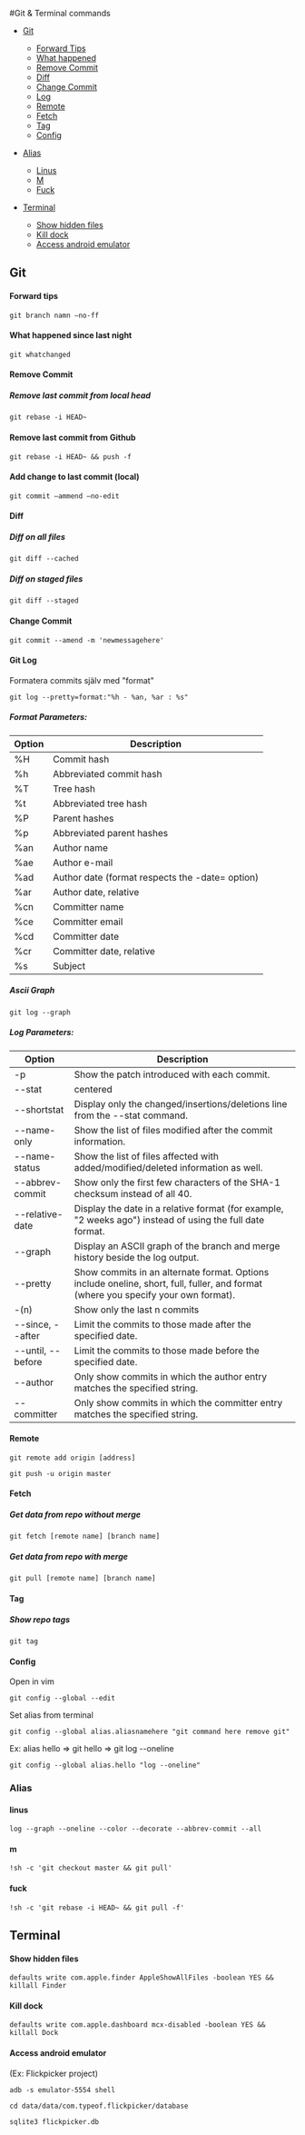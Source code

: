 #Git & Terminal commands

* [Git](#git)
    * [Forward Tips](#forward-tips)
    * [What happened](#what-happened-since-last-night)
    * [Remove Commit](#remove-commit)
    * [Diff](#diff)
    * [Change Commit](#change-commit)
    * [Log](#git-log)
    * [Remote](#remote)
    * [Fetch](#fetch)
    * [Tag](#tag)
    * [Config](#config)
        
* [Alias](#terminal)
    * [Linus](#linus)
    * [M](#m)
    * [Fuck](#fuck)
    
* [Terminal](#terminal)
    * [Show hidden files](#show-hidden-files)
    * [Kill dock](#kill-dock)
    * [Access android emulator](#access-android-emulator)

## Git
#### Forward tips
```
git branch namn —no-ff
```

#### What happened since last night
```
git whatchanged
```

#### Remove Commit
##### Remove last commit from local head
```
git rebase -i HEAD~
```

#### Remove last commit from Github
```
git rebase -i HEAD~ && push -f
```

#### Add change to last commit (local)
```
git commit —ammend —no-edit
```

#### Diff
##### Diff on all files
```
git diff --cached
```

##### Diff on staged files
```
git diff --staged
```

#### Change Commit
```
git commit --amend -m 'newmessagehere'
```

#### Git Log 
Formatera commits själv med "format"
```
git log --pretty=format:"%h - %an, %ar : %s"
```

##### Format Parameters:
| Option | Description |           
| ------------- |-------------|
| %H | Commit hash  |
| %h | Abbreviated commit hash |
| %T | Tree hash |
| %t | Abbreviated tree hash | 
| %P | Parent hashes |
| %p | Abbreviated parent hashes |
| %an | Author name |
| %ae | Author e-mail |
| %ad | Author date (format respects the -date= option) |
| %ar | Author date, relative |
| %cn | Committer name |
| %ce | Committer email |
| %cd | Committer date |
| %cr | Committer date, relative |
| %s | Subject |

##### Ascii Graph
```
git log --graph
```

##### Log Parameters:
| Option | Description |           
| ------------- |-------------|
| -p | Show the patch introduced with each commit.|
| --stat| centered      |
| --shortstat | Display only the changed/insertions/deletions line from the --stat command. |
| --name-only | Show the list of files modified after the commit information. |
| --name-status | Show the list of files affected with added/modified/deleted information as well. |
| --abbrev-commit | Show only the first few characters of the SHA-1 checksum instead of all 40. |
| --relative-date | Display the date in a relative format (for example, "2 weeks ago") instead of using the full date format. |
| --graph | Display an ASCII graph of the branch and merge history beside the log output. |
| --pretty | Show commits in an alternate format. Options include oneline, short, full, fuller, and format (where you specify your own format). |
| -(n) | Show only the last n commits |
| --since, --after | Limit the commits to those made after the specified date. |
| --until, --before | Limit the commits to those made before the specified date. |
| --author | Only show commits in which the author entry matches the specified string. |
| --committer | Only show commits in which the committer entry matches the specified string. |

#### Remote
```
git remote add origin [address]
```
```
git push -u origin master
```

#### Fetch
##### Get data from repo without merge
```
git fetch [remote name] [branch name]
``` 

##### Get data from repo with merge
```
git pull [remote name] [branch name]
``` 

#### Tag
##### Show repo tags
```
git tag
```

#### Config
Open in vim

```
git config --global --edit
```

Set alias from terminal

```
git config --global alias.aliasnamehere "git command here remove git"
```

Ex: alias hello => git hello => git log --oneline

```
git config --global alias.hello "log --oneline"
```

### Alias
#### linus
```
log --graph --oneline --color --decorate --abbrev-commit --all
```

#### m
```
!sh -c 'git checkout master && git pull'
```

#### fuck
```
!sh -c 'git rebase -i HEAD~ && git pull -f'
```

## Terminal
#### Show hidden files
```
defaults write com.apple.finder AppleShowAllFiles -boolean YES && killall Finder
```

#### Kill dock
```
defaults write com.apple.dashboard mcx-disabled -boolean YES && killall Dock
```

#### Access android emulator
(Ex: Flickpicker project)
```
adb -s emulator-5554 shell
```

```
cd data/data/com.typeof.flickpicker/database
```

```
sqlite3 flickpicker.db
```
